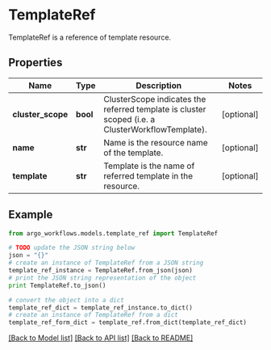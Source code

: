 # TemplateRef

TemplateRef is a reference of template resource.

## Properties

Name | Type | Description | Notes
------------ | ------------- | ------------- | -------------
**cluster_scope** | **bool** | ClusterScope indicates the referred template is cluster scoped (i.e. a ClusterWorkflowTemplate). | [optional] 
**name** | **str** | Name is the resource name of the template. | [optional] 
**template** | **str** | Template is the name of referred template in the resource. | [optional] 

## Example

```python
from argo_workflows.models.template_ref import TemplateRef

# TODO update the JSON string below
json = "{}"
# create an instance of TemplateRef from a JSON string
template_ref_instance = TemplateRef.from_json(json)
# print the JSON string representation of the object
print TemplateRef.to_json()

# convert the object into a dict
template_ref_dict = template_ref_instance.to_dict()
# create an instance of TemplateRef from a dict
template_ref_form_dict = template_ref.from_dict(template_ref_dict)
```
[[Back to Model list]](../README.md#documentation-for-models) [[Back to API list]](../README.md#documentation-for-api-endpoints) [[Back to README]](../README.md)


